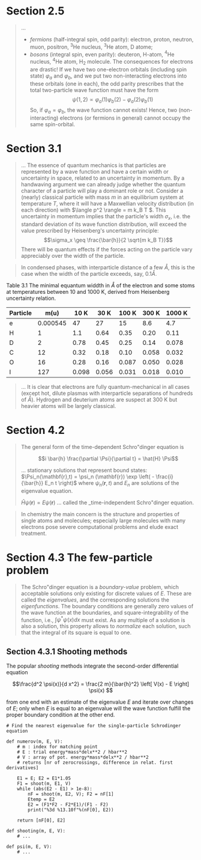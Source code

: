# Section 2.5

> ...
> * _fermions_ (half-integral spin, odd parity): electron, proton, neutron, muon, positron, $^3$He nucleus, $^3$He atom, D atome;
> * _bosons_ (integral spin, even parity): deuteron, H-atom, $^4$He nucleus, $^4$He atom, H<sub>2</sub> molecule.
> The consequences for electrons are drastic! If we have two one-electron orbitals (including spin state) $\varphi_a$ and $\varphi_b$, and we put two non-interacting electrons into these orbitals (one in each), the odd parity prescribes that the total two-particle wave function must have the form
> $$\psi(1,2) \propto \varphi_a(1) \varphi_b(2) - \varphi_a(2) \varphi_b(1)$$
> So, if $\varphi_a =\varphi_b$, the wave function cannot exists!
> Hence, two (non-interacting) electrons (or fermions in general) cannot occupy the same spin-orbital.

# Section 3.1

> ...
> The essence of quantum mechanics is that particles are represented by a wave function 
> and have a certain width or uncertainty in space, related to an uncertainty in momentum.
> By a handwaving argument we can already judge whether the quantum character of a particle will play a dominant role or not.
> Consider a (nearly) classical particle with mass $m$ in an equilibrium system at temperature $T$, where it will have a Maxwellian velocity distribution (in each direction) with $\langle p^2 \rangle = m k_B T $.
> This uncertainty in momentum implies that the particle's width $\sigma_x$, i.e. the standard deviation of its wave function distribution, will exceed the value prescribed by Heisenberg's uncertainty principle:
> $$\sigma_x \geq \frac{\bar{h}}{2 \sqrt{m k_B T}}$$
> There will be quantum effects if the forces acting on the particle vary appreciably over the width of the particle.


> In condensed phases, with interparticle distance of a few $\mathring{A}$, this is the case when the width of the particle exceeds, say, $0.1 \mathring{A}$.

Table 3.1 The minimal equantum widdth in $\mathring{A}$ of the electron and some stoms at temperatures between 10 and 1000 K, derived from Heisenberg uncertainty relation. 

| Particle | m(u)     | 10 K | 30 K | 100 K | 300 K | 1000 K |
|---       |---       |---   |---   |---    |---    |---     |
|e         | 0.000545 | 47   | 27   | 15    | 8.6   | 4.7    |
|H         | 1        | 1.1  | 0.64 | 0.35  | 0.20  | 0.11   |
|D         | 2        | 0.78 | 0.45 | 0.25  | 0.14  | 0.078  |
|C         | 12       | 0.32 | 0.18 | 0.10  | 0.058 | 0.032  |
|O         | 16       | 0.28 | 0.16 | 0.087 | 0.050 | 0.028  |
|I         | 127      | 0.098| 0.056| 0.031 | 0.018 | 0.010  |

> ...
> It is clear that electrons are fully quantum-mechanical in all cases (except hot, dilute plasmas with interparticle separations of hundreds of $\mathring{A}$).
> Hydrogen and deuterium atoms are suspect at 300 K but heavier atoms will be largely classical.

# Section 4.2

> The general form of the time-dependent Schro\"dinger equation is
>
>$$i \bar{h} \frac{\partial \Psi}{\partial t} = \hat{H} \Psi$$
>
> ... stationary solutions that represent bound states:
> $\Psi_n(\mathbf{r},t) = \psi_n (\mathbf{r}) \exp \left( - \frac{i}{\bar{h}} E_n t \right)$
> where $\psi_n(\mathbf{r},t)$ and $E_n$ are solutions of the eigenvalue equation.
>
> $\hat{H} \psi(\mathbf{r}) = E \psi(\mathbf{r})$
... called the _time-independent Schro\"dinger equation.


> In chemistry the main concern is the structure and properties of single atoms and molecules; especially large molecules with many electrons pose severe computational problems and elude exact treatment.

# Section 4.3 The few-particle problem

> The Schro\"dinger equation is a _boundary-value_ problem, which acceptable solutions only existing for discrete values of $E$.
> These are called the _eigenvalues_, and the corresponding solutions the _eigenfunctions_.
> The boundary conditions are generally zero values of the wave function at the boundaries, and square-integrability of the function, i.e., $\int \psi^\ast \psi(x) dx$ must exist.
> As any multiple of a solution is also a solution, this property allows to _normalize_ each solution, such that the integral of its square is equal to one.

## Section 4.3.1 Shooting methods

The popular _shooting_ methods integrate the second-order differential equation

$$\frac{d^2 \psi(x)}{d x^2} = \frac{2 m}{\bar{h}^2} \left[ V(x) - E \right] \psi(x) $$

from one end with an estimate of the eigenvalue $E$ and iterate over changes of $E$; only when $E$ is equal to an eigenvalue will the wave function fulfill the proper boundary condition at the other end.

```
# Find the nearest eigenvalue for the single-particle Schrodinger equation

def numerov(m, E, V):
    # m : index for matching point
    # E : trial energy*mass*delx**2 / hbar**2
    # V : array of pot. energy*mass*delx**2 / hbar**2
    # returns [nr of zerocrossings, difference in relat. first derivatives]
    
    E1 = E; E2 = E1*1.05
    F1 = shoot(m, E1, V)
    while (abs(E2 - E1) > 1e-8):
        nF = shoot(m, E2, V); F2 = nF[1]
        Etemp = E2
        E2 = (F1*F2 - F2*E1)/(F1 - F2)
        print("%3d %13.10f"%(nF[0], E2))
    
    return [nF[0], E2]
```

```
def shooting(m, E, V):
    # ...
```

```
def psi(m, E, V):
    # ...
```

